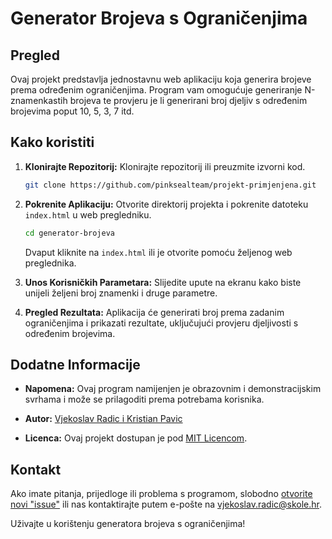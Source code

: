 # Generator Brojeva s Ograničenjima

## Pregled

Ovaj projekt predstavlja jednostavnu web aplikaciju koja generira brojeve prema određenim ograničenjima. Program vam omogućuje generiranje N-znamenkastih brojeva te provjeru je li generirani broj djeljiv s određenim brojevima poput 10, 5, 3, 7 itd.

## Kako koristiti

1. **Klonirajte Repozitorij:**
   Klonirajte repozitorij ili preuzmite izvorni kod.

   ```bash
   git clone https://github.com/pinksealteam/projekt-primjenjena.git
   ```

2. **Pokrenite Aplikaciju:**
   Otvorite direktorij projekta i pokrenite datoteku `index.html` u web pregledniku.

   ```bash
   cd generator-brojeva
   ```

   Dvaput kliknite na `index.html` ili je otvorite pomoću željenog web preglednika.

3. **Unos Korisničkih Parametara:**
   Slijedite upute na ekranu kako biste unijeli željeni broj znamenki i druge parametre.

4. **Pregled Rezultata:**
   Aplikacija će generirati broj prema zadanim ograničenjima i prikazati rezultate, uključujući provjeru djeljivosti s određenim brojevima.

## Dodatne Informacije

- **Napomena:**
  Ovaj program namijenjen je obrazovnim i demonstracijskim svrhama i može se prilagoditi prema potrebama korisnika.

- **Autor:**
  [Vjekoslav Radic i Kristian Pavic](https://github.com/pinkseal)

- **Licenca:**
  Ovaj projekt dostupan je pod [MIT Licencom](LICENSE).

## Kontakt

Ako imate pitanja, prijedloge ili problema s programom, slobodno [otvorite novi "issue"](https://github.com/pinksealteam/projekt-primjenjena/issues) ili nas kontaktirajte putem e-pošte na [vjekoslav.radic@skole.hr](mailto:vjekorad@gmail.com@email.adresa).

Uživajte u korištenju generatora brojeva s ograničenjima!
